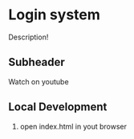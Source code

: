 # Login system

Description!

## Subheader

Watch on youtube


## Local Development
1. open index.html in yout browser 